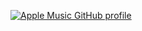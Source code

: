 [![Apple Music GitHub profile](https://music-profile.rayriffy.com/theme/dark.svg?uid=000078.4dd294a45fce45e18e0cdd7be421e406.2144)](https://github.com/rayriffy/apple-music-github-profile)
